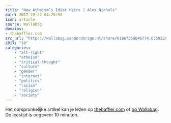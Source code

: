```yaml
---
title: "New Atheism’s Idiot Heirs | Alex Nichols"
date: 2017-10-22 04:25:53
icon: article
source: Wallabag
domains:
- thebaffler.com
src_url: "https://wallabag.sanderdorigo.nl/share/618ef35d646774.63502294"
2017: "10"
categories:
    - "alt-right"
    - "atheism"
    - "critical-thought"
    - "culture"
    - "gender"
    - "internet"
    - "politics"
    - "racism"
    - "religion"
    - "society"
---
```

Het oorspronkelijke artikel kan je lezen op [thebaffler.com](https://thebaffler.com/latest/new-atheisms-idiot-heirs-nichols) of [op Wallabag](https://wallabag.sanderdorigo.nl/share/618ef35d646774.63502294). De leestijd is ongeveer 10 minuten.
